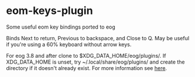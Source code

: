 # eom-keys-plugin
Some useful eom key bindings ported to eog

Binds Next to return, Previous to backspace, and Close to Q. May be useful if you're using a 60% keyboard without arrow keys.

For eog 3.8 and after clone to $XDG_DATA_HOME/eog/plugins/. If XDG_DATA_HOME is unset, try ~/.local/share/eog/plugins/ and create the directory if it doesn't already exist. For more information see [here](https://wiki.gnome.org/Apps/EyeOfGnome/Plugins).

